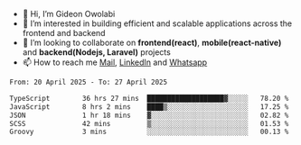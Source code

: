 - 👋 Hi, I’m Gideon Owolabi
- 👀 I’m interested in building efficient and scalable applications across the frontend and backend
- 💞️ I’m looking to collaborate on <b>frontend(react)</b>, <b>mobile(react-native)</b> and <b>backend(Nodejs, Laravel)</b> projects
- 📫 How to reach me <a href="mailto:gideoniyin2021@gmail.com">Mail</a>, <a href="https://www.linkedin.com/in/gideon-owolabi-9b667a232/">LinkedIn</a> and <a href="https://wa.me/2348055377085">Whatsapp</a>

<!---
gude1/gude1 is a ✨ special ✨ repository because its `README.md` (this file) appears on your GitHub profile.
You can click the Preview link to take a look at your changes.
--->

<!--START_SECTION:waka-->

```txt
From: 20 April 2025 - To: 27 April 2025

TypeScript        36 hrs 27 mins  ███████████████████▓░░░░░   78.20 %
JavaScript        8 hrs 2 mins    ████▒░░░░░░░░░░░░░░░░░░░░   17.25 %
JSON              1 hr 18 mins    ▓░░░░░░░░░░░░░░░░░░░░░░░░   02.82 %
SCSS              42 mins         ▒░░░░░░░░░░░░░░░░░░░░░░░░   01.53 %
Groovy            3 mins          ░░░░░░░░░░░░░░░░░░░░░░░░░   00.13 %
```

<!--END_SECTION:waka-->
